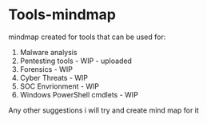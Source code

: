 # Tools-mindmap
mindmap created for tools that can be used for:

1. Malware analysis
2. Pentesting tools - WIP - uploaded
3. Forensics - WIP
4. Cyber Threats - WIP
5. SOC Envrionment - WIP
6. Windows PowerShell cmdlets - WIP

Any other suggestions i will try and create mind map for it
